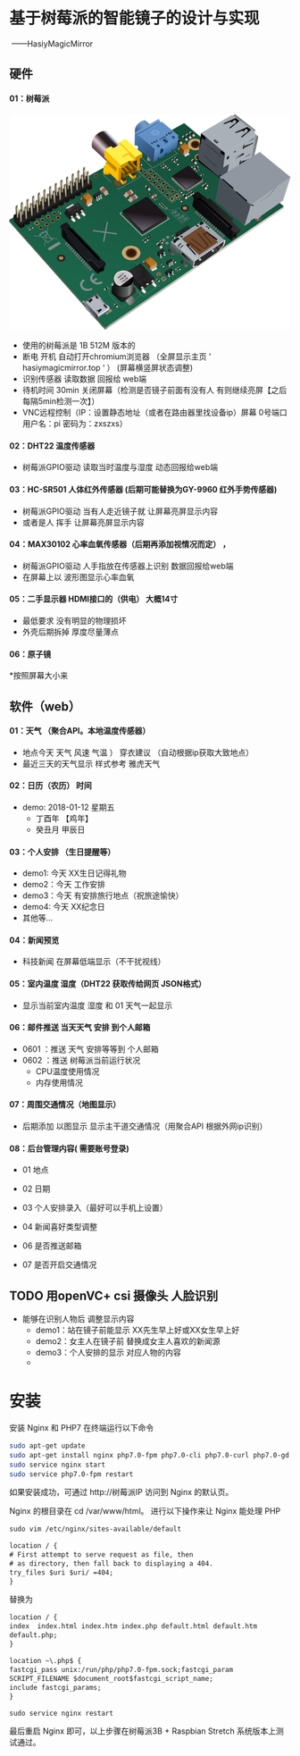 # 基于树莓派的智能镜子的设计与实现

​                                                                                                                                     ——HasiyMagicMirror

## 硬件

#### 01：树莓派

![](1.png)
* 使用的树莓派是 1B 512M 版本的
* 断电 开机 自动打开chromium浏览器 （全屏显示主页 ’ hasiymagicmirror.top ‘ ）  (屏幕横竖屏状态调整)
* 识别传感器 读取数据 回报给 web端
* 待机时间 30min 关闭屏幕（检测是否镜子前面有没有人 有则继续亮屏【之后每隔5min检测一次】）
* VNC远程控制（IP：设置静态地址（或者在路由器里找设备ip）屏幕 0号端口  用户名：pi 密码为：zxszxs）

#### 02：DHT22 温度传感器
* 树莓派GPIO驱动  读取当时温度与湿度 动态回报给web端

#### 03：HC-SR501 人体红外传感器 (后期可能替换为GY-9960 红外手势传感器)
* 树莓派GPIO驱动  当有人走近镜子就 让屏幕亮屏显示内容
* 或者是人 挥手 让屏幕亮屏显示内容

#### 04：MAX30102 心率血氧传感器（后期再添加视情况而定） ，
* 树莓派GPIO驱动  人手指放在传感器上识别  数据回报给web端
* 在屏幕上以 波形图显示心率血氧

#### 05：二手显示器 HDMI接口的（供电）  大概14寸
* 最低要求 没有明显的物理损坏
* 外壳后期拆掉 厚度尽量薄点

#### 06：原子镜
*按照屏幕大小来


## 软件（web）

#### 01：天气  （聚合API。本地温度传感器）
* 地点今天 天气  风速  气温 ） 穿衣建议    （自动根据ip获取大致地点）
* 最近三天的天气显示 样式参考 雅虎天气
#### 02：日历（农历） 时间
* demo: 2018-01-12 星期五
     * 丁酉年 【鸡年】
     * 癸丑月 甲辰日

#### 03：个人安排 （生日提醒等）
* demo1: 今天 XX生日记得礼物
* demo2：今天 工作安排
* demo3：今天 有安排旅行地点（祝旅途愉快）
* demo4: 今天 XX纪念日
* 其他等...

#### 04：新闻预览

* 科技新闻 在屏幕低端显示（不干扰视线）

#### 05：室内温度 湿度（DHT22 获取传给网页 JSON格式）
* 显示当前室内温度 湿度 和 01 天气一起显示

#### 06：邮件推送 当天天气 安排 到个人邮箱
* 0601 ：推送 天气 安排等等到 个人邮箱
* 0602 ：推送 树莓派当前运行状况
  *  CPU温度使用情况
  *  内存使用情况

#### 07：周围交通情况（地图显示）

* 后期添加 以图显示  显示主干道交通情况（用聚合API 根据外网ip识别）

#### 08：后台管理内容( 需要账号登录)

* 01 地点

* 02 日期

* 03 个人安排录入（最好可以手机上设置）

* 04 新闻喜好类型调整

* 06 是否推送邮箱

* 07 是否开启交通情况




## TODO 用openVC+ csi 摄像头 人脸识别
* 能够在识别人物后 调整显示内容
  * demo1：站在镜子前能显示 XX先生早上好或XX女生早上好
  * demo2：女主人在镜子前 替换成女主人喜欢的新闻源
  * demo3：个人安排的显示 对应人物的内容
  * 

# 安装 

安装 Nginx 和 PHP7
在终端运行以下命令

```sh
sudo apt-get update
sudo apt-get install nginx php7.0-fpm php7.0-cli php7.0-curl php7.0-gd php7.0-mcrypt php7.0-cgi
sudo service nginx start
sudo service php7.0-fpm restart
```

如果安装成功，可通过 http://树莓派IP 访问到 Nginx 的默认页。

Nginx 的根目录在 cd /var/www/html。
进行以下操作来让 Nginx 能处理 PHP

```shell
sudo vim /etc/nginx/sites-available/default
```


```shell
location / {
# First attempt to serve request as file, then
# as directory, then fall back to displaying a 404.
try_files $uri $uri/ =404;
}
```
替换为
```shell
location / {
index  index.html index.htm index.php default.html default.htm default.php;
}
```
```shell
location ~\.php$ {
fastcgi_pass unix:/run/php/php7.0-fpm.sock;fastcgi_param SCRIPT_FILENAME $document_root$fastcgi_script_name;
include fastcgi_params;
}
```
```shell
sudo service nginx restart
```

最后重启 Nginx 即可，以上步骤在树莓派3B + Raspbian Stretch 系统版本上测试通过。

